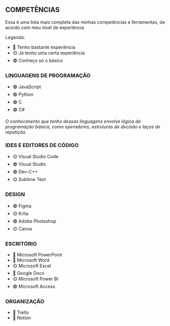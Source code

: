## COMPETÊNCIAS
Essa é uma lista mais completa das minhas competências e ferramentas, de acordo com meu nível de experiência

Legenda:
- 🔴 Tenho bastante experiência 
- 🟡 Já tenho uma certa experiência
- 🟢 Conheço só o básico

### LINGUAGENS DE PROGRAMAÇÃO
- 🟢 JavaScript
- 🟢 Python
- 🟢 C
- 🟢 C#

*O conhecimento que tenho dessas linguagens envolve lógica de programação básica, como operadores, estruturas de decisão e laços de repetição.*

### IDES E EDITORES DE CÓDIGO
- 🟡 Visual Studio Code
- 🟢 Visual Studio
- 🟢 Dev-C++
- 🟡 Sublime Text

### DESIGN
- 🟢 Figma
- 🟡 Krita
- 🟢 Adobe Photoshop
- 🟡 Canva

### ESCRITÓRIO
- 🔴 Microsoft PowerPoint
- 🔴 Microsoft Word
- 🟡 Microsoft Excel
- 🔴 Google Docs
- 🟡 Microsoft Power BI
- 🟢 Microsoft Access

### ORGANIZAÇÃO
- 🔴 Trello
- 🔴 Notion
